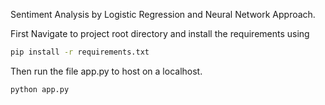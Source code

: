 Sentiment Analysis by Logistic Regression and Neural Network Approach.

First Navigate to project root directory and install the requirements using
```bash
pip install -r requirements.txt
```

Then run the file app.py to host on a localhost.

```bash
python app.py
```
